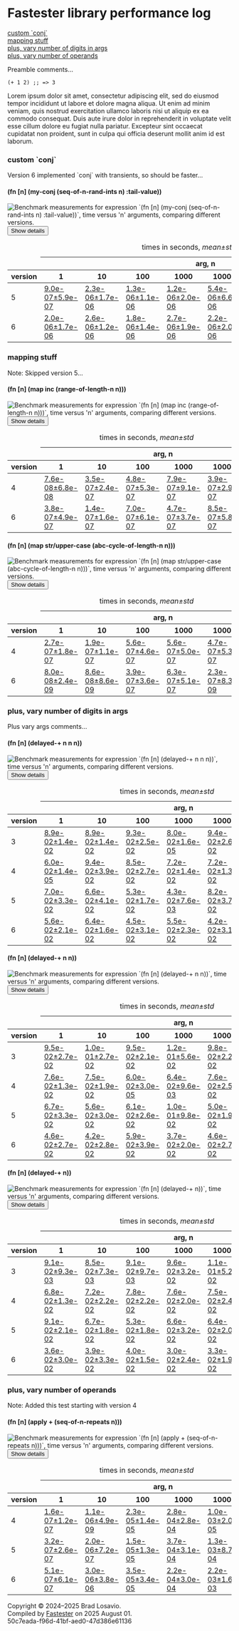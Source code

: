 
  <body>
    <h1>
      Fastester library performance log
    </h1>
    <div>
      <a href="#group-0">custom `conj`</a><br>
      <a href="#group-1">mapping stuff</a><br>
      <a href="#group-2">plus, vary number of digits in args</a><br>
      <a href="#group-3">plus, vary number of operands</a>
    </div>
    <div>
      <p>
        Preamble comments...
      </p>
      <pre><code>(+ 1 2) ;; =&gt; 3</code></pre>
      <p>
        Lorem ipsum dolor sit amet, consectetur adipiscing elit, sed do eiusmod tempor incididunt ut labore et dolore magna aliqua. Ut enim ad minim veniam,
        quis nostrud exercitation ullamco laboris nisi ut aliquip ex ea commodo consequat. Duis aute irure dolor in reprehenderit in voluptate velit esse
        cillum dolore eu fugiat nulla pariatur. Excepteur sint occaecat cupidatat non proident, sunt in culpa qui officia deserunt mollit anim id est laborum.
      </p>
    </div>
    <section>
      <h3 id="group-0">
        custom `conj`
      </h3>
      <p>
        Version 6 implemented `conj` with transients, so should be faster...
      </p>
      <div>
        <h4 id="group-0-fexpr-0">
          (fn [n] (my-conj (seq-of-n-rand-ints n) :tail-value))
        </h4><img alt=
        "Benchmark measurements for expression `(fn [n] (my-conj (seq-of-n-rand-ints n) :tail-value))`, time versus &apos;n&apos; arguments, comparing different versions."
        src="img/group-0-fexpr-0.svg"><button class="collapser" type="button">Show details</button>
        <div class="collapsable">
          <table>
            <caption>
              times in seconds, <em>mean±std</em>
            </caption>
            <thead>
              <tr>
                <td></td>
                <th colspan="8">
                  arg, n
                </th>
              </tr>
              <tr>
                <th>
                  version
                </th>
                <th>
                  1
                </th>
                <th>
                  10
                </th>
                <th>
                  100
                </th>
                <th>
                  1000
                </th>
                <th>
                  10000
                </th>
                <th>
                  100000
                </th>
                <th>
                  1000000
                </th>
                <th>
                  10000000
                </th>
              </tr>
            </thead>
            <tr>
              <td>
                5
              </td>
              <td>
                <a href="../resources/performance_entries/version 5/test-0.edn">9.0e-07±5.9e-07</a>
              </td>
              <td>
                <a href="../resources/performance_entries/version 5/test-1.edn">2.3e-06±1.7e-06</a>
              </td>
              <td>
                <a href="../resources/performance_entries/version 5/test-10.edn">1.3e-06±1.1e-06</a>
              </td>
              <td>
                <a href="../resources/performance_entries/version 5/test-3.edn">1.2e-06±2.0e-06</a>
              </td>
              <td>
                <a href="../resources/performance_entries/version 5/test-4.edn">5.4e-06±6.6e-06</a>
              </td>
              <td>
                <a href="../resources/performance_entries/version 5/test-5.edn">6.3e-06±4.7e-06</a>
              </td>
              <td>
                <a href="../resources/performance_entries/version 5/test-6.edn">5.7e-06±3.5e-06</a>
              </td>
              <td>
                <a href="../resources/performance_entries/version 5/test-7.edn">7.4e-06±4.6e-06</a>
              </td>
            </tr>
            <tr>
              <td>
                6
              </td>
              <td>
                <a href="../resources/performance_entries/version 6/test-0.edn">2.0e-06±1.7e-06</a>
              </td>
              <td>
                <a href="../resources/performance_entries/version 6/test-1.edn">2.6e-06±1.2e-06</a>
              </td>
              <td>
                <a href="../resources/performance_entries/version 6/test-10.edn">1.8e-06±1.4e-06</a>
              </td>
              <td>
                <a href="../resources/performance_entries/version 6/test-3.edn">2.7e-06±1.9e-06</a>
              </td>
              <td>
                <a href="../resources/performance_entries/version 6/test-4.edn">2.2e-06±2.0e-06</a>
              </td>
              <td>
                <a href="../resources/performance_entries/version 6/test-5.edn">1.8e-05±2.4e-05</a>
              </td>
              <td>
                <a href="../resources/performance_entries/version 6/test-6.edn">1.3e-05±1.9e-05</a>
              </td>
              <td>
                <a href="../resources/performance_entries/version 6/test-7.edn">1.4e-05±1.3e-05</a>
              </td>
            </tr>
          </table>
        </div>
      </div>
      <h3 id="group-1">
        mapping stuff
      </h3>
      <p>
        Note: Skipped version 5...
      </p>
      <div>
        <h4 id="group-1-fexpr-0">
          (fn [n] (map inc (range-of-length-n n)))
        </h4><img alt=
        "Benchmark measurements for expression `(fn [n] (map inc (range-of-length-n n)))`, time versus &apos;n&apos; arguments, comparing different versions."
        src="img/group-1-fexpr-0.svg"><button class="collapser" type="button">Show details</button>
        <div class="collapsable">
          <table>
            <caption>
              times in seconds, <em>mean±std</em>
            </caption>
            <thead>
              <tr>
                <td></td>
                <th colspan="6">
                  arg, n
                </th>
              </tr>
              <tr>
                <th>
                  version
                </th>
                <th>
                  1
                </th>
                <th>
                  10
                </th>
                <th>
                  100
                </th>
                <th>
                  1000
                </th>
                <th>
                  10000
                </th>
                <th>
                  100000
                </th>
              </tr>
            </thead>
            <tr>
              <td>
                4
              </td>
              <td>
                <a href="../resources/performance_entries/version 4/test-18.edn">7.6e-08±6.8e-08</a>
              </td>
              <td>
                <a href="../resources/performance_entries/version 4/test-7.edn">3.5e-07±2.4e-07</a>
              </td>
              <td>
                <a href="../resources/performance_entries/version 4/test-20.edn">4.8e-07±5.3e-07</a>
              </td>
              <td>
                <a href="../resources/performance_entries/version 4/test-33.edn">7.9e-07±9.1e-07</a>
              </td>
              <td>
                <a href="../resources/performance_entries/version 4/test-34.edn">3.9e-07±2.9e-07</a>
              </td>
              <td>
                <a href="../resources/performance_entries/version 4/test-23.edn">8.5e-07±8.1e-07</a>
              </td>
            </tr>
            <tr>
              <td>
                6
              </td>
              <td>
                <a href="../resources/performance_entries/version 6/test-16.edn">3.8e-07±4.9e-07</a>
              </td>
              <td>
                <a href="../resources/performance_entries/version 6/test-23.edn">1.4e-07±1.6e-07</a>
              </td>
              <td>
                <a href="../resources/performance_entries/version 6/test-18.edn">7.0e-07±6.1e-07</a>
              </td>
              <td>
                <a href="../resources/performance_entries/version 6/test-25.edn">4.7e-07±3.7e-07</a>
              </td>
              <td>
                <a href="../resources/performance_entries/version 6/test-20.edn">8.5e-07±5.8e-07</a>
              </td>
              <td>
                <a href="../resources/performance_entries/version 6/test-27.edn">5.0e-07±5.4e-07</a>
              </td>
            </tr>
          </table>
        </div>
        <h4 id="group-1-fexpr-1">
          (fn [n] (map str/upper-case (abc-cycle-of-length-n n)))
        </h4><img alt=
        "Benchmark measurements for expression `(fn [n] (map str/upper-case (abc-cycle-of-length-n n)))`, time versus &apos;n&apos; arguments, comparing different versions."
        src="img/group-1-fexpr-1.svg"><button class="collapser" type="button">Show details</button>
        <div class="collapsable">
          <table>
            <caption>
              times in seconds, <em>mean±std</em>
            </caption>
            <thead>
              <tr>
                <td></td>
                <th colspan="6">
                  arg, n
                </th>
              </tr>
              <tr>
                <th>
                  version
                </th>
                <th>
                  1
                </th>
                <th>
                  10
                </th>
                <th>
                  100
                </th>
                <th>
                  1000
                </th>
                <th>
                  10000
                </th>
                <th>
                  100000
                </th>
              </tr>
            </thead>
            <tr>
              <td>
                4
              </td>
              <td>
                <a href="../resources/performance_entries/version 4/test-24.edn">2.7e-07±1.8e-07</a>
              </td>
              <td>
                <a href="../resources/performance_entries/version 4/test-25.edn">1.9e-07±1.1e-07</a>
              </td>
              <td>
                <a href="../resources/performance_entries/version 4/test-2.edn">5.6e-07±4.6e-07</a>
              </td>
              <td>
                <a href="../resources/performance_entries/version 4/test-27.edn">5.6e-07±5.0e-07</a>
              </td>
              <td>
                <a href="../resources/performance_entries/version 4/test-28.edn">4.7e-07±5.3e-07</a>
              </td>
              <td>
                <a href="../resources/performance_entries/version 4/test-5.edn">1.1e-06±1.1e-06</a>
              </td>
            </tr>
            <tr>
              <td>
                6
              </td>
              <td>
                <a href="../resources/performance_entries/version 6/test-28.edn">8.0e-08±2.4e-09</a>
              </td>
              <td>
                <a href="../resources/performance_entries/version 6/test-35.edn">8.6e-08±8.6e-09</a>
              </td>
              <td>
                <a href="../resources/performance_entries/version 6/test-36.edn">3.9e-07±3.6e-07</a>
              </td>
              <td>
                <a href="../resources/performance_entries/version 6/test-37.edn">6.3e-07±5.1e-07</a>
              </td>
              <td>
                <a href="../resources/performance_entries/version 6/test-38.edn">2.3e-07±8.3e-09</a>
              </td>
              <td>
                <a href="../resources/performance_entries/version 6/test-33.edn">3.0e-07±2.7e-08</a>
              </td>
            </tr>
          </table>
        </div>
      </div>
      <h3 id="group-2">
        plus, vary number of digits in args
      </h3>
      <p>
        Plus vary args comments...
      </p>
      <div>
        <h4 id="group-2-fexpr-0">
          (fn [n] (delayed-+ n n n))
        </h4><img alt="Benchmark measurements for expression `(fn [n] (delayed-+ n n n))`, time versus &apos;n&apos; arguments, comparing different versions."
        src="img/group-2-fexpr-0.svg"><button class="collapser" type="button">Show details</button>
        <div class="collapsable">
          <table>
            <caption>
              times in seconds, <em>mean±std</em>
            </caption>
            <thead>
              <tr>
                <td></td>
                <th colspan="7">
                  arg, n
                </th>
              </tr>
              <tr>
                <th>
                  version
                </th>
                <th>
                  1
                </th>
                <th>
                  10
                </th>
                <th>
                  100
                </th>
                <th>
                  1000
                </th>
                <th>
                  10000
                </th>
                <th>
                  100000
                </th>
                <th>
                  1000000
                </th>
              </tr>
            </thead>
            <tr>
              <td>
                3
              </td>
              <td>
                <a href="../resources/performance_entries/version 3/test-0.edn">8.9e-02±1.4e-02</a>
              </td>
              <td>
                <a href="../resources/performance_entries/version 3/test-15.edn">8.9e-02±1.4e-02</a>
              </td>
              <td>
                <a href="../resources/performance_entries/version 3/test-2.edn">9.3e-02±2.5e-02</a>
              </td>
              <td>
                <a href="../resources/performance_entries/version 3/test-17.edn">8.0e-02±1.6e-05</a>
              </td>
              <td>
                <a href="../resources/performance_entries/version 3/test-18.edn">9.4e-02±2.6e-02</a>
              </td>
              <td>
                <a href="../resources/performance_entries/version 3/test-5.edn">8.7e-02±1.2e-02</a>
              </td>
              <td>
                <a href="../resources/performance_entries/version 3/test-20.edn">9.0e-02±1.2e-02</a>
              </td>
            </tr>
            <tr>
              <td>
                4
              </td>
              <td>
                <a href="../resources/performance_entries/version 4/test-36.edn">6.0e-02±1.4e-05</a>
              </td>
              <td>
                <a href="../resources/performance_entries/version 4/test-37.edn">9.4e-02±3.9e-02</a>
              </td>
              <td>
                <a href="../resources/performance_entries/version 4/test-94.edn">8.5e-02±2.7e-02</a>
              </td>
              <td>
                <a href="../resources/performance_entries/version 4/test-81.edn">7.2e-02±1.4e-02</a>
              </td>
              <td>
                <a href="../resources/performance_entries/version 4/test-82.edn">7.2e-02±1.3e-02</a>
              </td>
              <td>
                <a href="../resources/performance_entries/version 4/test-97.edn">7.6e-02±2.5e-02</a>
              </td>
              <td>
                <a href="../resources/performance_entries/version 4/test-42.edn">8.0e-02±9.8e-03</a>
              </td>
            </tr>
            <tr>
              <td>
                5
              </td>
              <td>
                <a href="../resources/performance_entries/version 5/test-51.edn">7.0e-02±3.3e-02</a>
              </td>
              <td>
                <a href="../resources/performance_entries/version 5/test-17.edn">6.6e-02±4.1e-02</a>
              </td>
              <td>
                <a href="../resources/performance_entries/version 5/test-18.edn">5.3e-02±1.7e-02</a>
              </td>
              <td>
                <a href="../resources/performance_entries/version 5/test-19.edn">4.3e-02±7.6e-03</a>
              </td>
              <td>
                <a href="../resources/performance_entries/version 5/test-20.edn">8.2e-02±3.7e-02</a>
              </td>
              <td>
                <a href="../resources/performance_entries/version 5/test-21.edn">5.5e-02±2.0e-02</a>
              </td>
              <td>
                <a href="../resources/performance_entries/version 5/test-57.edn">8.2e-02±5.5e-02</a>
              </td>
            </tr>
            <tr>
              <td>
                6
              </td>
              <td>
                <a href="../resources/performance_entries/version 6/test-40.edn">5.6e-02±2.1e-02</a>
              </td>
              <td>
                <a href="../resources/performance_entries/version 6/test-55.edn">6.4e-02±1.6e-02</a>
              </td>
              <td>
                <a href="../resources/performance_entries/version 6/test-42.edn">4.5e-02±3.1e-02</a>
              </td>
              <td>
                <a href="../resources/performance_entries/version 6/test-57.edn">5.5e-02±2.3e-02</a>
              </td>
              <td>
                <a href="../resources/performance_entries/version 6/test-44.edn">4.2e-02±3.1e-02</a>
              </td>
              <td>
                <a href="../resources/performance_entries/version 6/test-59.edn">6.9e-02±1.3e-02</a>
              </td>
              <td>
                <a href="../resources/performance_entries/version 6/test-60.edn">6.8e-02±2.4e-02</a>
              </td>
            </tr>
          </table>
        </div>
        <h4 id="group-2-fexpr-1">
          (fn [n] (delayed-+ n n))
        </h4><img alt="Benchmark measurements for expression `(fn [n] (delayed-+ n n))`, time versus &apos;n&apos; arguments, comparing different versions."
        src="img/group-2-fexpr-1.svg"><button class="collapser" type="button">Show details</button>
        <div class="collapsable">
          <table>
            <caption>
              times in seconds, <em>mean±std</em>
            </caption>
            <thead>
              <tr>
                <td></td>
                <th colspan="7">
                  arg, n
                </th>
              </tr>
              <tr>
                <th>
                  version
                </th>
                <th>
                  1
                </th>
                <th>
                  10
                </th>
                <th>
                  100
                </th>
                <th>
                  1000
                </th>
                <th>
                  10000
                </th>
                <th>
                  100000
                </th>
                <th>
                  1000000
                </th>
              </tr>
            </thead>
            <tr>
              <td>
                3
              </td>
              <td>
                <a href="../resources/performance_entries/version 3/test-35.edn">9.5e-02±2.7e-02</a>
              </td>
              <td>
                <a href="../resources/performance_entries/version 3/test-36.edn">1.0e-01±2.7e-02</a>
              </td>
              <td>
                <a href="../resources/performance_entries/version 3/test-37.edn">9.5e-02±2.1e-02</a>
              </td>
              <td>
                <a href="../resources/performance_entries/version 3/test-24.edn">1.2e-01±5.6e-02</a>
              </td>
              <td>
                <a href="../resources/performance_entries/version 3/test-25.edn">9.8e-02±2.2e-02</a>
              </td>
              <td>
                <a href="../resources/performance_entries/version 3/test-40.edn">1.0e-01±3.5e-02</a>
              </td>
              <td>
                <a href="../resources/performance_entries/version 3/test-27.edn">9.8e-02±3.2e-02</a>
              </td>
            </tr>
            <tr>
              <td>
                4
              </td>
              <td>
                <a href="../resources/performance_entries/version 4/test-57.edn">7.6e-02±1.3e-02</a>
              </td>
              <td>
                <a href="../resources/performance_entries/version 4/test-72.edn">7.5e-02±1.9e-02</a>
              </td>
              <td>
                <a href="../resources/performance_entries/version 4/test-59.edn">6.0e-02±3.0e-05</a>
              </td>
              <td>
                <a href="../resources/performance_entries/version 4/test-74.edn">6.4e-02±9.6e-03</a>
              </td>
              <td>
                <a href="../resources/performance_entries/version 4/test-61.edn">7.6e-02±2.5e-02</a>
              </td>
              <td>
                <a href="../resources/performance_entries/version 4/test-48.edn">8.0e-02±1.9e-02</a>
              </td>
              <td>
                <a href="../resources/performance_entries/version 4/test-49.edn">8.0e-02±2.4e-02</a>
              </td>
            </tr>
            <tr>
              <td>
                5
              </td>
              <td>
                <a href="../resources/performance_entries/version 5/test-44.edn">6.7e-02±3.3e-02</a>
              </td>
              <td>
                <a href="../resources/performance_entries/version 5/test-31.edn">5.6e-02±3.0e-02</a>
              </td>
              <td>
                <a href="../resources/performance_entries/version 5/test-46.edn">6.1e-02±2.6e-02</a>
              </td>
              <td>
                <a href="../resources/performance_entries/version 5/test-33.edn">1.0e-01±9.8e-02</a>
              </td>
              <td>
                <a href="../resources/performance_entries/version 5/test-34.edn">5.0e-02±1.9e-02</a>
              </td>
              <td>
                <a href="../resources/performance_entries/version 5/test-49.edn">1.1e-01±7.8e-02</a>
              </td>
              <td>
                <a href="../resources/performance_entries/version 5/test-36.edn">6.2e-02±3.5e-02</a>
              </td>
            </tr>
            <tr>
              <td>
                6
              </td>
              <td>
                <a href="../resources/performance_entries/version 6/test-61.edn">4.6e-02±2.7e-02</a>
              </td>
              <td>
                <a href="../resources/performance_entries/version 6/test-69.edn">4.2e-02±2.8e-02</a>
              </td>
              <td>
                <a href="../resources/performance_entries/version 6/test-70.edn">5.9e-02±3.9e-02</a>
              </td>
              <td>
                <a href="../resources/performance_entries/version 6/test-64.edn">3.7e-02±2.0e-02</a>
              </td>
              <td>
                <a href="../resources/performance_entries/version 6/test-72.edn">4.6e-02±2.7e-02</a>
              </td>
              <td>
                <a href="../resources/performance_entries/version 6/test-73.edn">4.9e-02±4.5e-02</a>
              </td>
              <td>
                <a href="../resources/performance_entries/version 6/test-74.edn">3.7e-02±4.0e-02</a>
              </td>
            </tr>
          </table>
        </div>
        <h4 id="group-2-fexpr-2">
          (fn [n] (delayed-+ n))
        </h4><img alt="Benchmark measurements for expression `(fn [n] (delayed-+ n))`, time versus &apos;n&apos; arguments, comparing different versions." src=
        "img/group-2-fexpr-2.svg"><button class="collapser" type="button">Show details</button>
        <div class="collapsable">
          <table>
            <caption>
              times in seconds, <em>mean±std</em>
            </caption>
            <thead>
              <tr>
                <td></td>
                <th colspan="7">
                  arg, n
                </th>
              </tr>
              <tr>
                <th>
                  version
                </th>
                <th>
                  1
                </th>
                <th>
                  10
                </th>
                <th>
                  100
                </th>
                <th>
                  1000
                </th>
                <th>
                  10000
                </th>
                <th>
                  100000
                </th>
                <th>
                  1000000
                </th>
              </tr>
            </thead>
            <tr>
              <td>
                3
              </td>
              <td>
                <a href="../resources/performance_entries/version 3/test-28.edn">9.1e-02±9.3e-03</a>
              </td>
              <td>
                <a href="../resources/performance_entries/version 3/test-8.edn">8.5e-02±7.3e-03</a>
              </td>
              <td>
                <a href="../resources/performance_entries/version 3/test-30.edn">9.1e-02±9.7e-03</a>
              </td>
              <td>
                <a href="../resources/performance_entries/version 3/test-10.edn">9.6e-02±3.2e-02</a>
              </td>
              <td>
                <a href="../resources/performance_entries/version 3/test-11.edn">1.1e-01±5.2e-02</a>
              </td>
              <td>
                <a href="../resources/performance_entries/version 3/test-33.edn">9.5e-02±1.3e-02</a>
              </td>
              <td>
                <a href="../resources/performance_entries/version 3/test-34.edn">1.0e-01±2.2e-02</a>
              </td>
            </tr>
            <tr>
              <td>
                4
              </td>
              <td>
                <a href="../resources/performance_entries/version 4/test-64.edn">6.8e-02±1.3e-02</a>
              </td>
              <td>
                <a href="../resources/performance_entries/version 4/test-86.edn">7.2e-02±2.2e-02</a>
              </td>
              <td>
                <a href="../resources/performance_entries/version 4/test-66.edn">7.8e-02±2.2e-02</a>
              </td>
              <td>
                <a href="../resources/performance_entries/version 4/test-53.edn">7.6e-02±2.0e-02</a>
              </td>
              <td>
                <a href="../resources/performance_entries/version 4/test-89.edn">7.5e-02±2.4e-02</a>
              </td>
              <td>
                <a href="../resources/performance_entries/version 4/test-90.edn">7.6e-02±1.9e-02</a>
              </td>
              <td>
                <a href="../resources/performance_entries/version 4/test-91.edn">7.6e-02±2.4e-02</a>
              </td>
            </tr>
            <tr>
              <td>
                5
              </td>
              <td>
                <a href="../resources/performance_entries/version 5/test-37.edn">9.1e-02±2.1e-02</a>
              </td>
              <td>
                <a href="../resources/performance_entries/version 5/test-24.edn">6.7e-02±1.8e-02</a>
              </td>
              <td>
                <a href="../resources/performance_entries/version 5/test-25.edn">5.3e-02±1.8e-02</a>
              </td>
              <td>
                <a href="../resources/performance_entries/version 5/test-40.edn">6.6e-02±3.2e-02</a>
              </td>
              <td>
                <a href="../resources/performance_entries/version 5/test-27.edn">6.4e-02±2.0e-02</a>
              </td>
              <td>
                <a href="../resources/performance_entries/version 5/test-42.edn">6.6e-02±3.2e-02</a>
              </td>
              <td>
                <a href="../resources/performance_entries/version 5/test-43.edn">9.4e-02±6.3e-02</a>
              </td>
            </tr>
            <tr>
              <td>
                6
              </td>
              <td>
                <a href="../resources/performance_entries/version 6/test-75.edn">3.6e-02±3.0e-02</a>
              </td>
              <td>
                <a href="../resources/performance_entries/version 6/test-48.edn">3.9e-02±3.3e-02</a>
              </td>
              <td>
                <a href="../resources/performance_entries/version 6/test-49.edn">4.0e-02±1.5e-02</a>
              </td>
              <td>
                <a href="../resources/performance_entries/version 6/test-78.edn">3.0e-02±2.4e-02</a>
              </td>
              <td>
                <a href="../resources/performance_entries/version 6/test-79.edn">3.3e-02±1.9e-02</a>
              </td>
              <td>
                <a href="../resources/performance_entries/version 6/test-80.edn">3.0e-02±2.5e-02</a>
              </td>
              <td>
                <a href="../resources/performance_entries/version 6/test-53.edn">4.6e-02±4.9e-02</a>
              </td>
            </tr>
          </table>
        </div>
      </div>
      <h3 id="group-3">
        plus, vary number of operands
      </h3>
      <p>
        Note: Added this test starting with version 4
      </p>
      <div>
        <h4 id="group-3-fexpr-0">
          (fn [n] (apply + (seq-of-n-repeats n)))
        </h4><img alt=
        "Benchmark measurements for expression `(fn [n] (apply + (seq-of-n-repeats n)))`, time versus &apos;n&apos; arguments, comparing different versions."
        src="img/group-3-fexpr-0.svg"><button class="collapser" type="button">Show details</button>
        <div class="collapsable">
          <table>
            <caption>
              times in seconds, <em>mean±std</em>
            </caption>
            <thead>
              <tr>
                <td></td>
                <th colspan="6">
                  arg, n
                </th>
              </tr>
              <tr>
                <th>
                  version
                </th>
                <th>
                  1
                </th>
                <th>
                  10
                </th>
                <th>
                  100
                </th>
                <th>
                  1000
                </th>
                <th>
                  10000
                </th>
                <th>
                  100000
                </th>
              </tr>
            </thead>
            <tr>
              <td>
                4
              </td>
              <td>
                <a href="../resources/performance_entries/version 4/test-111.edn">1.6e-07±1.2e-07</a>
              </td>
              <td>
                <a href="../resources/performance_entries/version 4/test-106.edn">1.1e-06±4.9e-09</a>
              </td>
              <td>
                <a href="../resources/performance_entries/version 4/test-107.edn">2.3e-05±1.4e-05</a>
              </td>
              <td>
                <a href="../resources/performance_entries/version 4/test-102.edn">2.8e-04±2.8e-04</a>
              </td>
              <td>
                <a href="../resources/performance_entries/version 4/test-115.edn">1.0e-03±2.0e-05</a>
              </td>
              <td>
                <a href="../resources/performance_entries/version 4/test-110.edn">1.4e-02±5.6e-03</a>
              </td>
            </tr>
            <tr>
              <td>
                5
              </td>
              <td>
                <a href="../resources/performance_entries/version 5/test-64.edn">3.2e-07±2.6e-07</a>
              </td>
              <td>
                <a href="../resources/performance_entries/version 5/test-59.edn">2.0e-06±7.2e-07</a>
              </td>
              <td>
                <a href="../resources/performance_entries/version 5/test-60.edn">1.5e-05±1.3e-05</a>
              </td>
              <td>
                <a href="../resources/performance_entries/version 5/test-61.edn">3.7e-04±3.1e-04</a>
              </td>
              <td>
                <a href="../resources/performance_entries/version 5/test-68.edn">1.3e-03±8.7e-04</a>
              </td>
              <td>
                <a href="../resources/performance_entries/version 5/test-63.edn">5.5e-02±8.8e-02</a>
              </td>
            </tr>
            <tr>
              <td>
                6
              </td>
              <td>
                <a href="../resources/performance_entries/version 6/test-82.edn">5.1e-07±6.1e-07</a>
              </td>
              <td>
                <a href="../resources/performance_entries/version 6/test-89.edn">3.0e-06±3.8e-06</a>
              </td>
              <td>
                <a href="../resources/performance_entries/version 6/test-90.edn">3.5e-05±3.4e-05</a>
              </td>
              <td>
                <a href="../resources/performance_entries/version 6/test-91.edn">2.2e-04±3.0e-04</a>
              </td>
              <td>
                <a href="../resources/performance_entries/version 6/test-86.edn">2.2e-03±1.6e-03</a>
              </td>
              <td>
                <a href="../resources/performance_entries/version 6/test-93.edn">2.8e-02±1.3e-02</a>
              </td>
            </tr>
          </table>
        </div>
      </div>
    </section>
    <p id="page-footer">
      Copyright © 2024–2025 Brad Losavio.<br>
      Compiled by <a href="https://github.com/blosavio/Fastester">Fastester</a> on 2025 August 01.<span id="uuid"><br>
      50c7eada-f96d-41bf-aed0-47d386e61136</span>
    </p>
  </body>
</html>
